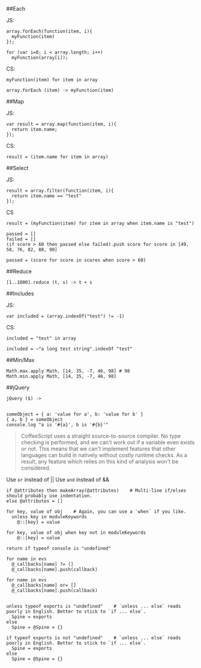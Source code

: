 
##Each

JS:



    array.forEach(function(item, i){
      myFunction(item)
    });
    
    for (var i=0; i < array.length; i++)
      myFunction(array[i]);

CS:
      
    myFunction(item) for item in array
    
    array.forEach (item) -> myFunction(item)
    
##Map

JS:



    var result = array.map(function(item, i){
      return item.name;
    });
    
CS:
      
    result = (item.name for item in array)

##Select

JS:



    result = array.filter(function(item, i){
      return item.name == "test"
    });

CS

    result = (myFunction(item) for item in array when item.name is "test")

    passed = []
    failed = []
    (if score > 60 then passed else failed).push score for score in [49, 58, 76, 82, 88, 90]
    
    passed = (score for score in scores when score > 60)
    
##Reduce

    [1..1000].reduce (t, s) -> t + s
    
##Includes

JS:



    var included = (array.indexOf("test") != -1)

CS:
    
    included = "test" in array
    
    included = ~"a long test string".indexOf "test"
    
##Min/Max

    Math.max.apply Math, [14, 35, -7, 46, 98] # 98
    Math.min.apply Math, [14, 35, -7, 46, 98]
    
##jQuery

    jQuery ($) ->
      
      
    someObject = { a: 'value for a', b: 'value for b' }
    { a, b } = someObject
    console.log "a is '#{a}', b is '#{b}'"
    
> CoffeeScript uses a straight source-to-source compiler. No type checking is performed, and we can't work out if a variable even exists or not. This means that we can't implement features that other languages can build in natively without costly runtime checks. As a result, any feature which relies on this kind of analysis won't be considered.
    
Use `or` instead of ||
Use `and` instead of &&

    if @attributes then makeArray(@attributes)    # Multi-line if/elses should probably use indentation.
    else @attributes = []

    for key, value of obj    # Again, you can use a `when` if you like.
      unless key in moduleKeywords 
        @::[key] = value
        
    for key, value of obj when key not in moduleKeywords 
        @::[key] = value
        
    return if typeof console is "undefined"
    
    for name in evs
      @_callbacks[name] ?= []
      @_callbacks[name].push(callback)
      
    for name in evs
      @_callbacks[name] or= []
      @_callbacks[name].push(callback)
      
      
    unless typeof exports is "undefined"    # `unless ... else` reads poorly in English. Better to stick to `if ... else`.
      Spine = exports
    else
      Spine = @Spine = {}

    if typeof exports is not "undefined"    # `unless ... else` reads poorly in English. Better to stick to `if ... else`.
      Spine = exports
    else
      Spine = @Spine = {}
    